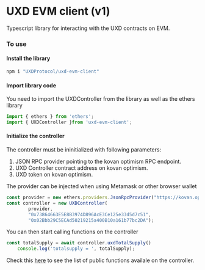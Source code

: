 # UXD EVM client (v1)

Typescript library for interacting with the UXD contracts on EVM.

### To use

#### Install the library
```javascript
npm i "UXDProtocol/uxd-evm-client" 
```

#### Import library code

You need to import the UXDController from the library as well as the ethers library
```typescript
import { ethers } from 'ethers';
import { UXDController }from 'uxd-evm-client';
```

#### Initialize the controller
The controller must be ininitialized with following parameters:
1. JSON RPC provider pointing to the kovan optimism RPC endpoint. 
2. UXD Controller contract address on kovan optimism.
3. UXD token on kovan optimism.

The provider can be injected when using Metamask or other browser wallet

```typescript
const provider = new ethers.providers.JsonRpcProvider("https://kovan.optimism.io")
const controller = new UXDController(
        provider,
        "0x73864663E5E8B3974D896AcE3Ce125e33d5d7c51",
        "0x02Bbb29C5ECAd50219215a400B10a161b77bc2DA");
```

You can then start calling functions on the controller

```typescript
const totalSupply = await controller.uxdTotalSupply()
    console.log('totalsupply = ', totalSupply);
```

Check this [here](https://github.com/UXDProtocol/uxd-evm-client/blob/main/src/lib/controller.ts) to see the list of public functions availale on the controller.

